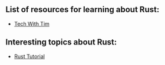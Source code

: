 ## List of resources for learning about Rust:

- [Tech With Tim](https://www.youtube.com/@TechWithTim)


## Interesting topics about Rust:

- [Rust Tutorial](https://www.youtube.com/watch?v=T_KrYLW4jw8&list=PLzMcBGfZo4-nyLTlSRBvo0zjSnCnqjHYQ)
